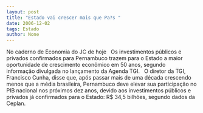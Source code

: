 ```yaml
---
layout: post
title: "Estado vai crescer mais que Pa?s "
date: 2006-12-02
tags: Estado
author: None
---
```


No caderno de Economia do JC de hoje
&nbsp;
Os investimentos públicos e privados confirmados para Pernambuco trazem para o Estado a maior oportunidade de crescimento econômico em 50 anos, segundo informação&nbsp;divulgada&nbsp;no lançamento da Agenda TGI. 
&nbsp;
O diretor da TGI, Francisco Cunha,&nbsp;disse que, após passar mais de uma década crescendo menos que a média brasileira, Pernambuco deve elevar sua participação no PIB nacional nos próximos dez anos, devido aos investimentos públicos e privados já confirmados para o Estado: R$ 34,5 bilhões, segundo dados da Ceplan. 